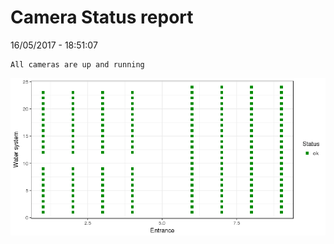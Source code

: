 Camera Status report
================
16/05/2017 - 18:51:07

    All cameras are up and running

![](camreport_files/figure-markdown_github/unnamed-chunk-2-1.png)
